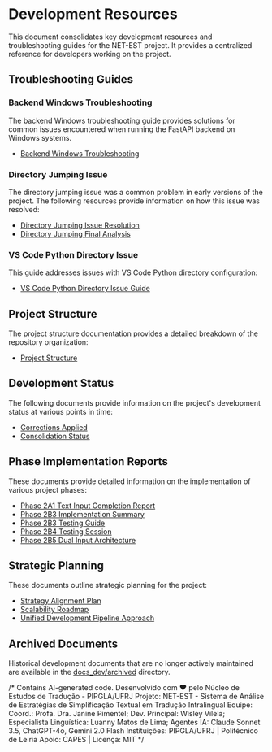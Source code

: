 # Development Resources

This document consolidates key development resources and troubleshooting guides for the NET-EST project. It provides a centralized reference for developers working on the project.

## Troubleshooting Guides

### Backend Windows Troubleshooting

The backend Windows troubleshooting guide provides solutions for common issues encountered when running the FastAPI backend on Windows systems.

- [Backend Windows Troubleshooting](./docs_dev/backend_windows_troubleshooting.md)

### Directory Jumping Issue

The directory jumping issue was a common problem in early versions of the project. The following resources provide information on how this issue was resolved:

- [Directory Jumping Issue Resolution](./docs_dev/directory_jumping_issue_resolution.md)
- [Directory Jumping Final Analysis](./docs_dev/directory_jumping_final_analysis.md)

### VS Code Python Directory Issue

This guide addresses issues with VS Code Python directory configuration:

- [VS Code Python Directory Issue Guide](./docs_dev/vscode_python_directory_issue_guide.md)

## Project Structure

The project structure documentation provides a detailed breakdown of the repository organization:

- [Project Structure](./docs_dev/project_structure.md)

## Development Status

The following documents provide information on the project's development status at various points in time:

- [Corrections Applied](./docs_dev/corrections_applied.md)
- [Consolidation Status](./docs_dev/consolidation_status.md)

## Phase Implementation Reports

These documents provide detailed information on the implementation of various project phases:

- [Phase 2A1 Text Input Completion Report](./docs_dev/phase2a1_text_input_completion_report.md)
- [Phase 2B3 Implementation Summary](./docs_dev/phase_2B3_implementation_summary.md)
- [Phase 2B3 Testing Guide](./docs_dev/phase_2B3_testing_guide.md)
- [Phase 2B4 Testing Session](./docs_dev/phase_2B4_testing_session.md)
- [Phase 2B5 Dual Input Architecture](./docs_dev/phase_2B5_dual_input_architecture.md)

## Strategic Planning

These documents outline strategic planning for the project:

- [Strategy Alignment Plan](./docs_dev/strategy_alignment_plan.md)
- [Scalability Roadmap](./docs_dev/scalability_roadmap.md)
- [Unified Development Pipeline Approach](./docs_dev/2025-08-03_unified_development_pipeline_approach.md)

## Archived Documents

Historical development documents that are no longer actively maintained are available in the [docs_dev/archived](./docs_dev/archived) directory.

/*
Contains AI-generated code.
Desenvolvido com ❤️ pelo Núcleo de Estudos de Tradução - PIPGLA/UFRJ
Projeto: NET-EST - Sistema de Análise de Estratégias de Simplificação Textual em Tradução Intralingual
Equipe: Coord.: Profa. Dra. Janine Pimentel; Dev. Principal: Wisley Vilela; Especialista Linguística: Luanny Matos de Lima; Agentes IA: Claude Sonnet 3.5, ChatGPT-4o, Gemini 2.0 Flash
Instituições: PIPGLA/UFRJ | Politécnico de Leiria
Apoio: CAPES | Licença: MIT
*/
